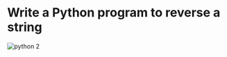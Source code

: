 # Write a Python program to reverse a string

![python 2](https://user-images.githubusercontent.com/69041949/200105184-b196c6d2-2e93-4511-b3eb-a2527a7eec12.jpg)
